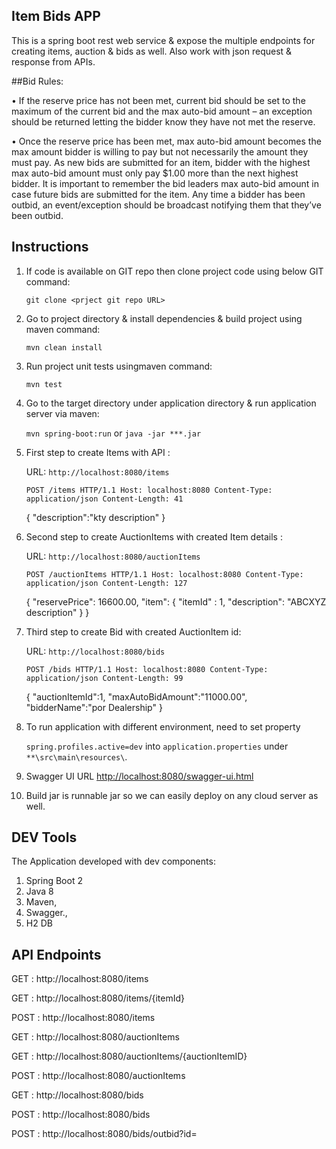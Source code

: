 ## Item Bids APP
 

This is a spring boot rest web service & expose the multiple endpoints for creating items, auction & bids as well.
Also work with json request & response from APIs.



##Bid Rules:

• If the reserve price has not been met, current bid should be set to the maximum of the current bid and the max auto-bid amount – an exception should be returned letting the bidder know they have not met the reserve.

• Once the reserve price has been met, max auto-bid amount becomes the max amount bidder is willing to pay but not necessarily the amount they must pay. As new bids are submitted for an item, bidder with the highest max auto-bid amount must only pay $1.00 more than the next highest bidder. It is important to remember the bid leaders max auto-bid amount in case future bids are submitted for the item. Any time a bidder has been outbid, an event/exception should be broadcast notifying them that they’ve been outbid. 


## Instructions

1. If code is available on GIT repo then clone project code using below GIT command:

	`git clone <prject git repo URL>`

2. Go to project directory & install dependencies & build project using maven command: 

	`mvn clean install`
	
3. Run project unit tests usingmaven command: 
	
	 `mvn test`
	 
4. Go to the target directory under application directory & run application server via maven: 

	`mvn spring-boot:run` or  `java -jar ***.jar`
	
5. First step to create Items with API : 

	URL: `http://localhost:8080/items`
	
	`POST /items HTTP/1.1 Host: localhost:8080 Content-Type: application/json Content-Length: 41`
				
	{
	    "description":"kty description"
	} 
	
6. Second step to create AuctionItems with created Item details :

	URL: `http://localhost:8080/auctionItems`
	
	`POST /auctionItems HTTP/1.1 Host: localhost:8080 Content-Type: application/json Content-Length: 127`

	{
	    "reservePrice": 16600.00,
	    "item":  { 
	        "itemId" : 1,
	        "description": "ABCXYZ description"
	    }
	}
		
7. Third step to create Bid with created AuctionItem id:

	URL: `http://localhost:8080/bids`
	
	`POST /bids HTTP/1.1 Host: localhost:8080 Content-Type: application/json Content-Length: 99`
	
	{
	    "auctionItemId":1,
	    "maxAutoBidAmount":"11000.00",
	    "bidderName":"por Dealership"
	}
	
8. To run application with different environment, need to set property 

	`spring.profiles.active=dev` into `application.properties` under `**\src\main\resources\`.
	
9. Swagger UI URL [http://localhost:8080/swagger-ui.html](http://localhost:8080/swagger-ui.html)

10. Build jar is runnable jar so we can easily deploy on any cloud server as well.

## DEV Tools

The Application developed with dev components: 

1. Spring Boot 2 
2. Java 8 
3. Maven,
4. Swagger.,
5. H2 DB

## API Endpoints 

GET : http://localhost:8080/items

GET : http://localhost:8080/items/{itemId}

POST : http://localhost:8080/items

GET : http://localhost:8080/auctionItems

GET : http://localhost:8080/auctionItems/{auctionItemID}

POST : http://localhost:8080/auctionItems

GET : http://localhost:8080/bids

POST : http://localhost:8080/bids

POST : http://localhost:8080/bids/outbid?id=<bidId>









   
